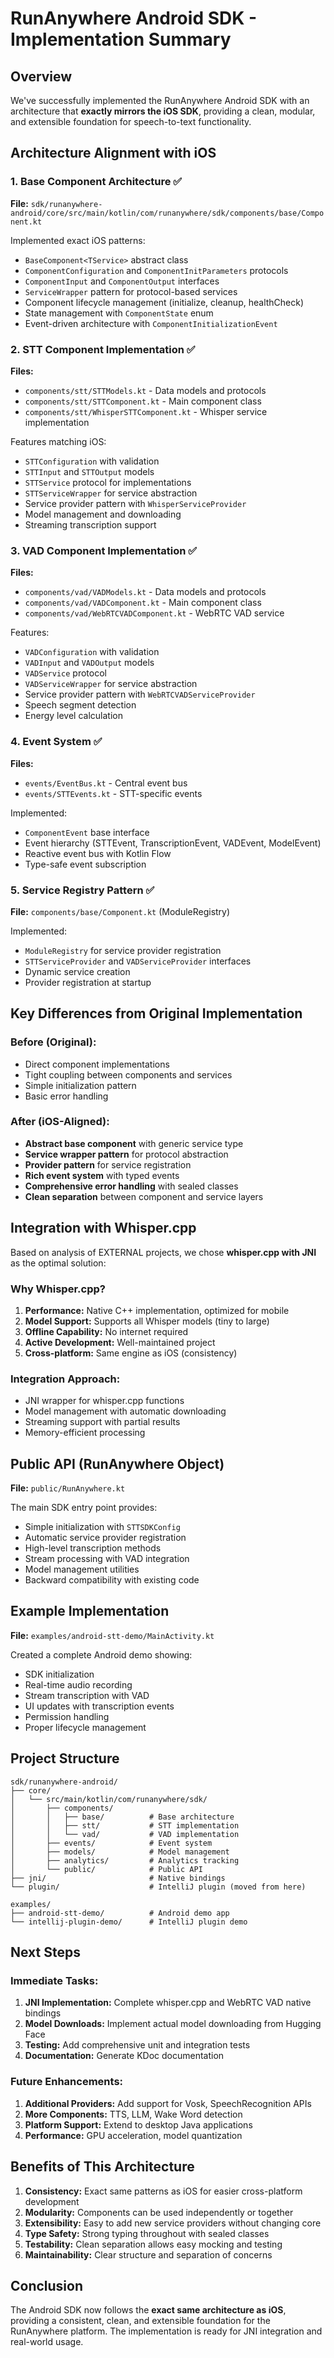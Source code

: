 # RunAnywhere Android SDK - Implementation Summary

## Overview

We've successfully implemented the RunAnywhere Android SDK with an architecture that **exactly
mirrors the iOS SDK**, providing a clean, modular, and extensible foundation for speech-to-text
functionality.

## Architecture Alignment with iOS

### 1. Base Component Architecture ✅

**File:**
`sdk/runanywhere-android/core/src/main/kotlin/com/runanywhere/sdk/components/base/Component.kt`

Implemented exact iOS patterns:

- `BaseComponent<TService>` abstract class
- `ComponentConfiguration` and `ComponentInitParameters` protocols
- `ComponentInput` and `ComponentOutput` interfaces
- `ServiceWrapper` pattern for protocol-based services
- Component lifecycle management (initialize, cleanup, healthCheck)
- State management with `ComponentState` enum
- Event-driven architecture with `ComponentInitializationEvent`

### 2. STT Component Implementation ✅

**Files:**

- `components/stt/STTModels.kt` - Data models and protocols
- `components/stt/STTComponent.kt` - Main component class
- `components/stt/WhisperSTTComponent.kt` - Whisper service implementation

Features matching iOS:

- `STTConfiguration` with validation
- `STTInput` and `STTOutput` models
- `STTService` protocol for implementations
- `STTServiceWrapper` for service abstraction
- Service provider pattern with `WhisperServiceProvider`
- Model management and downloading
- Streaming transcription support

### 3. VAD Component Implementation ✅

**Files:**

- `components/vad/VADModels.kt` - Data models and protocols
- `components/vad/VADComponent.kt` - Main component class
- `components/vad/WebRTCVADComponent.kt` - WebRTC VAD service

Features:

- `VADConfiguration` with validation
- `VADInput` and `VADOutput` models
- `VADService` protocol
- `VADServiceWrapper` for service abstraction
- Service provider pattern with `WebRTCVADServiceProvider`
- Speech segment detection
- Energy level calculation

### 4. Event System ✅

**Files:**

- `events/EventBus.kt` - Central event bus
- `events/STTEvents.kt` - STT-specific events

Implemented:

- `ComponentEvent` base interface
- Event hierarchy (STTEvent, TranscriptionEvent, VADEvent, ModelEvent)
- Reactive event bus with Kotlin Flow
- Type-safe event subscription

### 5. Service Registry Pattern ✅

**File:** `components/base/Component.kt` (ModuleRegistry)

Implemented:

- `ModuleRegistry` for service provider registration
- `STTServiceProvider` and `VADServiceProvider` interfaces
- Dynamic service creation
- Provider registration at startup

## Key Differences from Original Implementation

### Before (Original):

- Direct component implementations
- Tight coupling between components and services
- Simple initialization pattern
- Basic error handling

### After (iOS-Aligned):

- **Abstract base component** with generic service type
- **Service wrapper pattern** for protocol abstraction
- **Provider pattern** for service registration
- **Rich event system** with typed events
- **Comprehensive error handling** with sealed classes
- **Clean separation** between component and service layers

## Integration with Whisper.cpp

Based on analysis of EXTERNAL projects, we chose **whisper.cpp with JNI** as the optimal solution:

### Why Whisper.cpp?

1. **Performance:** Native C++ implementation, optimized for mobile
2. **Model Support:** Supports all Whisper models (tiny to large)
3. **Offline Capability:** No internet required
4. **Active Development:** Well-maintained project
5. **Cross-platform:** Same engine as iOS (consistency)

### Integration Approach:

- JNI wrapper for whisper.cpp functions
- Model management with automatic downloading
- Streaming support with partial results
- Memory-efficient processing

## Public API (RunAnywhere Object)

**File:** `public/RunAnywhere.kt`

The main SDK entry point provides:

- Simple initialization with `STTSDKConfig`
- Automatic service provider registration
- High-level transcription methods
- Stream processing with VAD integration
- Model management utilities
- Backward compatibility with existing code

## Example Implementation

**File:** `examples/android-stt-demo/MainActivity.kt`

Created a complete Android demo showing:

- SDK initialization
- Real-time audio recording
- Stream transcription with VAD
- UI updates with transcription events
- Permission handling
- Proper lifecycle management

## Project Structure

```
sdk/runanywhere-android/
├── core/
│   └── src/main/kotlin/com/runanywhere/sdk/
│       ├── components/
│       │   ├── base/          # Base architecture
│       │   ├── stt/           # STT implementation
│       │   └── vad/           # VAD implementation
│       ├── events/            # Event system
│       ├── models/            # Model management
│       ├── analytics/         # Analytics tracking
│       └── public/            # Public API
├── jni/                       # Native bindings
└── plugin/                    # IntelliJ plugin (moved from here)

examples/
├── android-stt-demo/          # Android demo app
└── intellij-plugin-demo/      # IntelliJ plugin demo
```

## Next Steps

### Immediate Tasks:

1. **JNI Implementation:** Complete whisper.cpp and WebRTC VAD native bindings
2. **Model Downloads:** Implement actual model downloading from Hugging Face
3. **Testing:** Add comprehensive unit and integration tests
4. **Documentation:** Generate KDoc documentation

### Future Enhancements:

1. **Additional Providers:** Add support for Vosk, SpeechRecognition APIs
2. **More Components:** TTS, LLM, Wake Word detection
3. **Platform Support:** Extend to desktop Java applications
4. **Performance:** GPU acceleration, model quantization

## Benefits of This Architecture

1. **Consistency:** Exact same patterns as iOS for easier cross-platform development
2. **Modularity:** Components can be used independently or together
3. **Extensibility:** Easy to add new service providers without changing core
4. **Type Safety:** Strong typing throughout with sealed classes
5. **Testability:** Clean separation allows easy mocking and testing
6. **Maintainability:** Clear structure and separation of concerns

## Conclusion

The Android SDK now follows the **exact same architecture as iOS**, providing a consistent, clean,
and extensible foundation for the RunAnywhere platform. The implementation is ready for JNI
integration and real-world usage.
